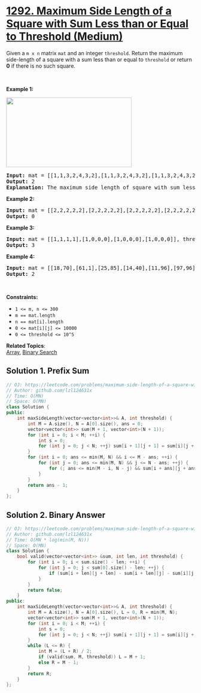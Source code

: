 # [1292. Maximum Side Length of a Square with Sum Less than or Equal to Threshold (Medium)](https://leetcode.com/problems/maximum-side-length-of-a-square-with-sum-less-than-or-equal-to-threshold/)

<p>Given a <code>m x n</code>&nbsp;matrix <code>mat</code> and an integer <code>threshold</code>. Return the maximum side-length of a square with a sum less than or equal to <code>threshold</code> or return <strong>0</strong> if there is no such square.</p>

<p>&nbsp;</p>
<p><strong>Example 1:</strong></p>
<img alt="" src="https://assets.leetcode.com/uploads/2019/12/05/e1.png" style="width: 335px; height: 186px;">
<pre><strong>Input:</strong> mat = [[1,1,3,2,4,3,2],[1,1,3,2,4,3,2],[1,1,3,2,4,3,2]], threshold = 4
<strong>Output:</strong> 2
<strong>Explanation:</strong> The maximum side length of square with sum less than 4 is 2 as shown.
</pre>

<p><strong>Example 2:</strong></p>

<pre><strong>Input:</strong> mat = [[2,2,2,2,2],[2,2,2,2,2],[2,2,2,2,2],[2,2,2,2,2],[2,2,2,2,2]], threshold = 1
<strong>Output:</strong> 0
</pre>

<p><strong>Example 3:</strong></p>

<pre><strong>Input:</strong> mat = [[1,1,1,1],[1,0,0,0],[1,0,0,0],[1,0,0,0]], threshold = 6
<strong>Output:</strong> 3
</pre>

<p><strong>Example 4:</strong></p>

<pre><strong>Input:</strong> mat = [[18,70],[61,1],[25,85],[14,40],[11,96],[97,96],[63,45]], threshold = 40184
<strong>Output:</strong> 2
</pre>

<p>&nbsp;</p>
<p><strong>Constraints:</strong></p>

<ul>
	<li><code>1 &lt;= m, n &lt;= 300</code></li>
	<li><code>m == mat.length</code></li>
	<li><code>n == mat[i].length</code></li>
	<li><code>0 &lt;= mat[i][j] &lt;= 10000</code></li>
	<li><code>0 &lt;= threshold&nbsp;&lt;= 10^5</code></li>
</ul>


**Related Topics**:  
[Array](https://leetcode.com/tag/array/), [Binary Search](https://leetcode.com/tag/binary-search/)

## Solution 1. Prefix Sum

```cpp
// OJ: https://leetcode.com/problems/maximum-side-length-of-a-square-with-sum-less-than-or-equal-to-threshold/
// Author: github.com/lzl124631x
// Time: O(MN)
// Space: O(MN)
class Solution {
public:
    int maxSideLength(vector<vector<int>>& A, int threshold) {
        int M = A.size(), N = A[0].size(), ans = 0;
        vector<vector<int>> sum(M + 1, vector<int>(N + 1));
        for (int i = 0; i < M; ++i) {
            int s = 0;
            for (int j = 0; j < N; ++j) sum[i + 1][j + 1] = sum[i][j + 1] + (s += A[i][j]);
        }
        for (int i = 0; ans <= min(M, N) && i <= M - ans; ++i) {
            for (int j = 0; ans <= min(M, N) && j <= N - ans; ++j) {
                for (; ans <= min(M - i, N - j) && sum[i + ans][j + ans] - sum[i + ans][j] - sum[i][j + ans] + sum[i][j] <= threshold; ++ans);
            }
        }
        return ans - 1;
    }
};
```

## Solution 2. Binary Answer

```cpp
// OJ: https://leetcode.com/problems/maximum-side-length-of-a-square-with-sum-less-than-or-equal-to-threshold/
// Author: github.com/lzl124631x
// Time: O(MN * log(min(M, N)))
// Space: O(MN)
class Solution {
    bool valid(vector<vector<int>> &sum, int len, int threshold) {
        for (int i = 0; i < sum.size() - len; ++i) {
            for (int j = 0; j < sum[0].size() - len; ++j) {
                if (sum[i + len][j + len] - sum[i + len][j] - sum[i][j + len] + sum[i][j] <= threshold) return true;
            }
        }
        return false;
    }
public:
    int maxSideLength(vector<vector<int>>& A, int threshold) {
        int M = A.size(), N = A[0].size(), L = 0, R = min(M, N);
        vector<vector<int>> sum(M + 1, vector<int>(N + 1));
        for (int i = 0; i < M; ++i) {
            int s = 0;
            for (int j = 0; j < N; ++j) sum[i + 1][j + 1] = sum[i][j + 1] + (s += A[i][j]);
        }
        while (L <= R) {
            int M = (L + R) / 2;
            if (valid(sum, M, threshold)) L = M + 1;
            else R = M - 1;
        }
        return R;
    }
};
```